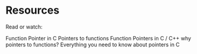 # Resources
Read or watch:

Function Pointer in C
Pointers to functions
Function Pointers in C / C++
why pointers to functions?
Everything you need to know about pointers in C